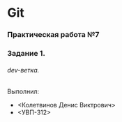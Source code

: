 # Git
### Практическая работа №7
### Задание 1.
###### dev-ветка.
Выполнил:
* <Колетвинов Денис Виктрович>
* <УВП-312>
